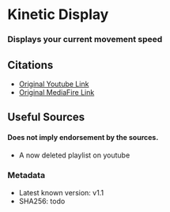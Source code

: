 # Kinetic Display
### Displays your current movement speed

## Citations 
- [Original Youtube Link](https://www.youtube.com/watch?v=6E5RAW0C8Qg)
- [Original MediaFire Link](https://www.mediafire.com/file/0cp3fflkm842a7v/Kinetic_Display_1.1.jar/file)

## Useful Sources
#### Does not imply endorsement by the sources.
- A now deleted playlist on youtube
### Metadata
- Latest known version: v1.1
- SHA256: todo
